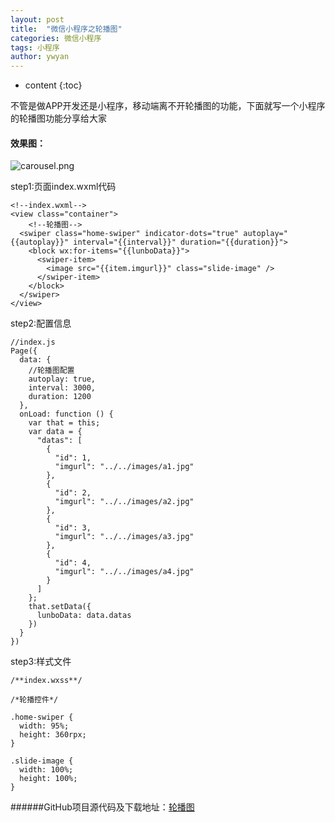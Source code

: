 ```yaml
---
layout: post
title:  "微信小程序之轮播图"
categories: 微信小程序
tags: 小程序
author: ywyan
---
```


* content
{:toc}

不管是做APP开发还是小程序，移动端离不开轮播图的功能，下面就写一个小程序的轮播图功能分享给大家
#### 效果图：
![carousel.png](http://upload-images.jianshu.io/upload_images/4041074-6cef2440ae2cfa44.png?imageMogr2/auto-orient/strip%7CimageView2/2/w/1240)

step1:页面index.wxml代码
```
<!--index.wxml-->
<view class="container">
    <!--轮播图-->
  <swiper class="home-swiper" indicator-dots="true" autoplay="{{autoplay}}" interval="{{interval}}" duration="{{duration}}">
    <block wx:for-items="{{lunboData}}">
      <swiper-item>
        <image src="{{item.imgurl}}" class="slide-image" />
      </swiper-item>
    </block>
  </swiper>
</view>
```
step2:配置信息
```
//index.js
Page({
  data: {
    //轮播图配置
    autoplay: true,
    interval: 3000,
    duration: 1200
  },
  onLoad: function () {
    var that = this; 
    var data = {
      "datas": [
        {
          "id": 1,
          "imgurl": "../../images/a1.jpg"
        },
        {
          "id": 2,
          "imgurl": "../../images/a2.jpg"
        },
        {
          "id": 3,
          "imgurl": "../../images/a3.jpg"
        },
        {
          "id": 4,
          "imgurl": "../../images/a4.jpg"
        }
      ]
    }; 
    that.setData({
      lunboData: data.datas
    })
  }
})
```
step3:样式文件
```
/**index.wxss**/

/*轮播控件*/

.home-swiper {
  width: 95%;
  height: 360rpx;
}

.slide-image {
  width: 100%;
  height: 100%;
}
```
######GitHub项目源代码及下载地址：[轮播图](https://github.com/1501372739/wx-carousel.git)   


